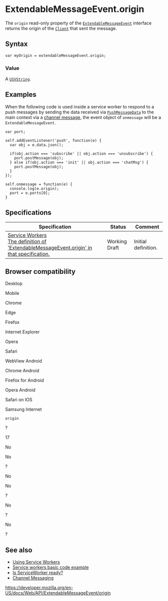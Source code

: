 ExtendableMessageEvent.origin
=============================

The `origin` read-only property of the [`ExtendableMessageEvent`](../extendablemessageevent) interface returns the origin of the [`Client`](../client) that sent the message.

Syntax
------

    var myOrigin = extendableMessageEvent.origin;

### Value

A [`USVString`](../usvstring).

Examples
--------

When the following code is used inside a service worker to respond to a push messages by sending the data received via [`PushMessageData`](../pushmessagedata) to the main context via a [channel message](../channel_messaging_api), the event object of `onmessage` will be a `ExtendableMessageEvent`.

    var port;

    self.addEventListener('push', function(e) {
      var obj = e.data.json();

      if(obj.action === 'subscribe' || obj.action === 'unsubscribe') {
        port.postMessage(obj);
      } else if(obj.action === 'init' || obj.action === 'chatMsg') {
        port.postMessage(obj);
      }
    });

    self.onmessage = function(e) {
      console.log(e.origin);
      port = e.ports[0];
    }

Specifications
--------------

<table><thead><tr class="header"><th>Specification</th><th>Status</th><th>Comment</th></tr></thead><tbody><tr class="odd"><td><a href="https://w3c.github.io/ServiceWorker/#dom-extendablemessageevent-origin">Service Workers<br />
<span class="small">The definition of 'ExtendableMessageEvent.origin' in that specification.</span></a></td><td><span class="spec-wd">Working Draft</span></td><td>Initial definition.</td></tr></tbody></table>

Browser compatibility
---------------------

Desktop

Mobile

Chrome

Edge

Firefox

Internet Explorer

Opera

Safari

WebView Android

Chrome Android

Firefox for Android

Opera Android

Safari on IOS

Samsung Internet

`origin`

?

17

No

No

?

No

No

?

No

?

No

?

See also
--------

-   [Using Service Workers](../service_worker_api/using_service_workers)
-   [Service workers basic code example](https://github.com/mdn/sw-test)
-   [Is ServiceWorker ready?](https://jakearchibald.github.io/isserviceworkerready/)
-   [Channel Messaging](../channel_messaging_api)

<a href="https://developer.mozilla.org/en-US/docs/Web/API/ExtendableMessageEvent/origin" class="_attribution-link">https://developer.mozilla.org/en-US/docs/Web/API/ExtendableMessageEvent/origin</a>
